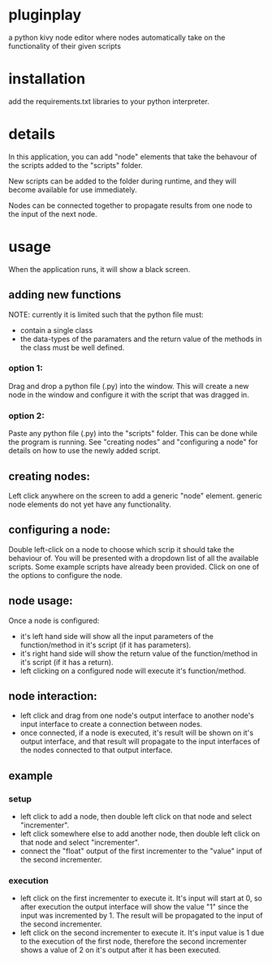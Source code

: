 # pluginplay
a python kivy node editor where nodes automatically take on the functionality of their given scripts

# installation
add the requirements.txt libraries to your python interpreter.

# details
In this application, you can add "node" elements that take the behavour of the scripts added to the "scripts" folder.

New scripts can be added to the folder during runtime, and they will become available for use immediately.

Nodes can be connected together to propagate results from one node to the input of the next node.

# usage
When the application runs, it will show a black screen.
## adding new functions
NOTE: currently it is limited such that the python file must:
- contain a single class
- the data-types of the paramaters and the return value of the methods in the class must be well defined.
### option 1:
Drag and drop a python file (.py) into the window. 
This will create a new node in the window and configure it with the script that was dragged in.
### option 2:
Paste any python file (.py) into the "scripts" folder. This can be done while the program is running.
See "creating nodes" and "configuring a node" for details on how to use the newly added script.
## creating nodes:
Left click anywhere on the screen to add a generic "node" element.
generic node elements do not yet have any functionality.
## configuring a node:
Double left-click on a node to choose which scrip it should take the behaviour of. 
You will be presented with a dropdown list of all the available scripts.
Some example scripts have already been provided.
Click on one of the options to configure the node.
## node usage:
Once a node is configured:
- it's left hand side will show all the input parameters of the function/method in it's script (if it has parameters).
- it's right hand side will show the return value of the function/method in it's script (if it has a return).
- left clicking on a configured node will execute it's function/method.
## node interaction:
- left click and drag from one node's output interface to another node's input interface to create a connection between nodes.
- once connected, if a node is executed, it's result will be shown on it's output interface, and that result will propagate to the input interfaces of the nodes connected to that output interface.

## example
### setup
- left click to add a node, then double left click on that node and select "incrementer".
- left click somewhere else to add another node, then double left click on that node and select "incrementer".
- connect the "float" output of the first incrementer to the "value" input of the second incrementer.
### execution
- left click on the first incrementer to execute it. 
It's input will start at 0, so after execution the output interface will show the value "1" since the input was incremented by 1.
The result will be propagated to the input of the second incrementer.
- left click on the second incrementer to execute it.
It's input value is 1 due to the execution of the first node, therefore the second incrementer shows a value of 2 on it's output after it has been executed.

